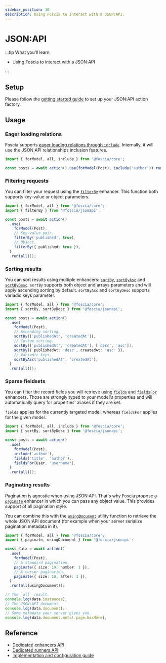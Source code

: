 ```yaml
---
sidebar_position: 30
description: Using Foscia to interact with a JSON:API.
---
```


# JSON:API

:::tip What you'll learn

- Using Foscia to interact with a JSON:API

:::

## Setup

Please follow the [getting started guide](/docs/getting-started) to set up your
JSON:API action factory.

## Usage

### Eager loading relations

Foscia supports
[eager loading relations through `include`](/docs/core-concepts/actions#eager-loading-relations).
Internally, it will use the JSON:API relationships inclusion features.

```typescript
import { forModel, all, include } from '@foscia/core';

const posts = await action().use(forModel(Post), include('author')).run(all());
```

### Filtering requests

You can filter your request using the
[`filterBy`](/docs/reference/actions-enhancers#filterby) enhancer. This function
both supports key-value or object parameters.

```typescript
import { forModel, all } from '@foscia/core';
import { filterBy } from '@foscia/jsonapi';

const posts = await action()
  .use(
    forModel(Post),
    // Key-value pair.
    filterBy('published', true),
    // Object.
    filterBy({ published: true }),
  )
  .run(all());
```

### Sorting results

You can sort results using multiple enhancers:
[`sortBy`](/docs/reference/actions-enhancers#sortby),
[`sortByAsc`](/docs/reference/actions-enhancers#sortbyasc) and
[`sortByDesc`](/docs/reference/actions-enhancers#sortbydesc). `sortBy` supports
both object and arrays parameters and will apply ascending sorting by default.
`sortByAsc` and `sortByDesc` supports variadic keys parameter.

```typescript
import { forModel, all } from '@foscia/core';
import { sortBy, sortByDesc } from '@foscia/jsonapi';

const posts = await action()
  .use(
    forModel(Post),
    // Ascending sorting.
    sortBy(['publishedAt', 'createdAt']),
    // Custom sorting.
    sortBy(['publishedAt', 'createdAt'], ['desc', 'asc']),
    sortBy({ publishedAt: 'desc', createdAt: 'asc' }),
    // Variadic keys.
    sortByAsc('publishedAt', 'createdAt'),
  )
  .run(all());
```

### Sparse fieldsets

You can filter the record fields you will retrieve using
[`fields`](/docs/reference/actions-enhancers#fields) and
[`fieldsFor`](/docs/reference/actions-enhancers#fieldsfor) enhancers. Those are
strongly typed to your model's properties and will automatically query for
properties' aliases if they are set.

`fields` applies for the currently targeted model, whereas `fieldsFor` applies
for the given model.

```typescript
import { forModel, all, include } from '@foscia/core';
import { sortBy, sortByDesc } from '@foscia/jsonapi';

const posts = await action()
  .use(
    forModel(Post),
    include('author'),
    fields('title', 'author'),
    fieldsFor(User, 'username'),
  )
  .run(all());
```

### Paginating results

Pagination is agnostic when using JSON:API. That's why Foscia propose a
[`paginate`](/docs/reference/actions-enhancers#paginate) enhancer in which you
can pass any object value. This provides support of all pagination style.

You can combine this with the
[`usingDocument`](/docs/reference/actions-runners#usingdocument) utility
function to retrieve the whole JSON:API document (for example when your server
serialize pagination metadata in it).

```typescript
import { forModel, all } from '@foscia/core';
import { paginate, usingDocument } from '@foscia/jsonapi';

const data = await action()
  .use(
    forModel(Post),
    // A standard pagination.
    paginate({ size: 10, number: 1 }),
    // A cursor pagination.
    paginate({ size: 10, after: 1 }),
  )
  .run(all(usingDocument));

// The `all` result.
console.log(data.instances);
// The JSON:API document.
console.log(data.document);
// Some metadata your server gives you.
console.log(data.document.meta!.page.hasMore);
```

## Reference

- [Dedicated enhancers API](/docs/reference/actions-enhancers#fosciajsonapi)
- [Dedicated runners API](/docs/reference/actions-runners#fosciajsonapi)
- [Implementation and configuration guide](/docs/digging-deeper/implementations/jsonapi)
